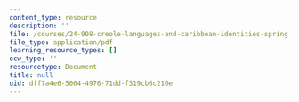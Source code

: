 ```yaml
---
content_type: resource
description: ''
file: /courses/24-908-creole-languages-and-caribbean-identities-spring-2017/dff7a4e65004497671ddf319cb6c210e_MIT24_908S17_Inspiration_for_Course_Creole_300k.pdf
file_type: application/pdf
learning_resource_types: []
ocw_type: ''
resourcetype: Document
title: null
uid: dff7a4e6-5004-4976-71dd-f319cb6c210e
---
```

